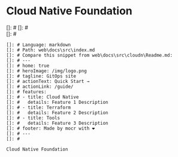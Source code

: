 # Cloud Native Foundation
[]: # 
[]: #   
[]: #

    
    []: # Language: markdown
    []: # Path: web\docs\src\index.md
    []: # Compare this snippet from web\docs\src\cloudn\Readme.md:
    []: # ---
    []: # home: true
    []: # heroImage: /img/logo.png
    []: # tagline: GitOps site
    []: # actionText: Quick Start →
    []: # actionLink: /guide/
    []: # features:
    []: # - title: Cloud Native
    []: #   details: Feature 1 Description
    []: # - title: Terraform
    []: #   details: Feature 2 Description
    []: # - title: Tools
    []: #   details: Feature 3 Description
    []: # footer: Made by mocr with ❤️
    []: # ---
    []: #

    Cloud Native Foundation 